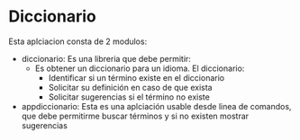 # Diccionario

Esta aplciacion consta de 2 modulos:
- diccionario: Es una libreria que debe permitir:
    - Es obtener un diccionario para un idioma. El diccionario:
        - Identificar si un término existe en el diccionario
        - Solicitar su definición en caso de que exista
        - Solicitar sugerencias si el término no existe
- appdiccionario: Esta es una aplciación usable desde linea de comandos, que debe permitirme
                  buscar términos y si no existen mostrar sugerencias

